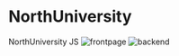 # NorthUniversity
NorthUniversity JS
<img src="https://i.ibb.co/PQh3sNp/frontpage.png" alt="frontpage" border="0">
<img src="https://i.ibb.co/M9PSBKT/backend.png" alt="backend" border="0">
